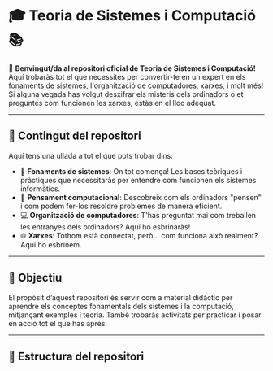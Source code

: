 # 🎓 Teoria de Sistemes i Computació 📚

👋 **Benvingut/da al repositori oficial de Teoria de Sistemes i Computació!** Aquí trobaràs tot el que necessites per convertir-te en un expert en els fonaments de sistemes, l'organització de computadores, xarxes, i molt més! Si alguna vegada has volgut desxifrar els misteris dels ordinadors o et preguntes com funcionen les xarxes, estàs en el lloc adequat.

---

## 🚀 Contingut del repositori

Aquí tens una ullada a tot el que pots trobar dins:

- 📖 **Fonaments de sistemes**: On tot comença! Les bases teòriques i pràctiques que necessitaràs per entendre com funcionen els sistemes informàtics.
- 🧠 **Pensament computacional**: Descobreix com els ordinadors "pensen" i com podem fer-los resoldre problemes de manera eficient.
- 💻 **Organització de computadores**: T'has preguntat mai com treballen les entranyes dels ordinadors? Aquí ho esbrinaràs!
- 🌐 **Xarxes**: Tothom està connectat, però... com funciona això realment? Aquí ho esbrinem.

---

## 🎯 Objectiu

El propòsit d’aquest repositori és servir com a material didàctic per aprendre els conceptes fonamentals dels sistemes i la computació, mitjançant exemples i teoria. També trobaràs activitats per practicar i posar en acció tot el que has après.

---

## 📂 Estructura del repositori
